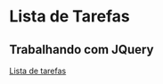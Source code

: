 <h1>Lista de Tarefas</h1>
<h2>Trabalhando com JQuery</h2>
<a href="https://lista-de-tarefas-ipp61un1x.vercel.app/">Lista de tarefas</a>
